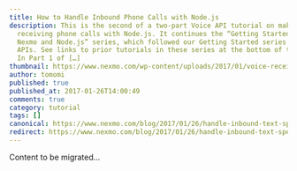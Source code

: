 ```yaml
---
title: How to Handle Inbound Phone Calls with Node.js
description: This is the second of a two-part Voice API tutorial on making and
  receiving phone calls with Node.js. It continues the “Getting Started with
  Nexmo and Node.js” series, which followed our Getting Started series on SMS
  APIs. See links to prior tutorials in these series at the bottom of the post.
  In Part 1 of […]
thumbnail: https://www.nexmo.com/wp-content/uploads/2017/01/voice-receive-node.png
author: tomomi
published: true
published_at: 2017-01-26T14:00:49
comments: true
category: tutorial
tags: []
canonical: https://www.nexmo.com/blog/2017/01/26/handle-inbound-text-speech-phone-call-node-js-dr
redirect: https://www.nexmo.com/blog/2017/01/26/handle-inbound-text-speech-phone-call-node-js-dr
---
```

Content to be migrated...